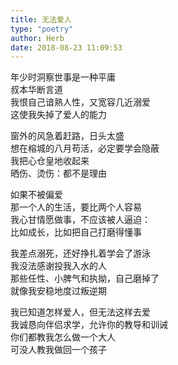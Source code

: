 ```yaml
---  
title: 无法爱人  
type: "poetry"  
author: Herb  
date: 2018-08-23 11:09:53  
---  
```

年少时洞察世事是一种平庸  
叔本华断言道  
我恨自己谙熟人性，又宽容几近溺爱  
这使我失掉了爱人的能力  

窗外的风急着赶路，日头太盛  
想在榕城的八月苟活，必定要学会隐蔽  
我把心仓皇地收起来  
晒伤、烫伤：都不是理由  

如果不被偏爱  
那一个人的生活，要比两个人容易  
我心甘情愿做事，不应该被人逼迫：  
比如成长，比如把自己打磨得懂事  

我差点溺死，还好挣扎着学会了游泳  
我没法感谢投我入水的人  
那些任性、小脾气和执拗，自己磨掉了  
就像我安稳地度过叛逆期  

我已知道怎样爱人，但无法这样去爱  
我诚恳向伴侣求学，允许你的教导和训诫  
你们都教我怎么做一个大人  
可没人教我做回一个孩子